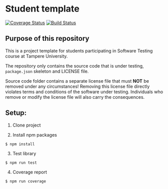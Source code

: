 # Student template
[![Coverage Status](https://coveralls.io/repos/github/prosperevergreen/ST-GROUP/badge.svg?branch=prosper)](https://coveralls.io/github/prosperevergreen/ST-GROUP?branch=prosper) [![Build Status](https://travis-ci.org/prosperevergreen/ST-GROUP.svg?branch=main)](https://travis-ci.org/prosperevergreen/ST-GROUP)


## Purpose of this repository

This is a project template for students participating in Software Testing course
at Tampere University.

The repository only contains the source code that is under testing, `package.json` skeleton
and LICENSE file.

Source code folder contains a separate license file that must **NOT** be removed under any circumstances!
Removing this license file directly violates terms and conditions of the software under testing.
Individuals who remove or modify the license file will also carry the consequences.

## Setup:

1. Clone project

2. Install npm packages

```
$ npm install
```

3. Test library

```
$ npm run test
```
4. Coverage report

```
$ npm run coverage
```

